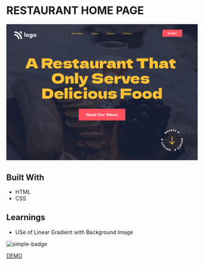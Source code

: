 # RESTAURANT HOME PAGE

![Image](./2.png)

## Built With
- HTML
- CSS

## Learnings

- USe of Linear Gradient with Background Image

![simple-badge](https://img.shields.io/badge/HTML-CSS-blue)

[DEMO](https://gnw-restaurant-home-page.netlify.app/)
 